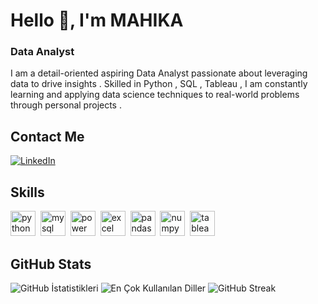 # Hello 👋, I'm MAHIKA
### Data Analyst

I am a detail-oriented aspiring Data Analyst passionate about leveraging data to drive insights . Skilled in Python , SQL , Tableau , I am constantly learning and applying data science techniques to real-world problems through personal projects .

## Contact Me
<p><a href="www.linkedin.com/in/mahika-mahika-3b8543372" target="_blank"><img src="https://img.shields.io/badge/LinkedIn-%230077B5.svg?&style=flat-square&logo=linkedin&logoColor=white" alt="LinkedIn"></a> </p>

## Skills

<p align="left">
<img src="https://cdn.jsdelivr.net/gh/devicons/devicon/icons/python/python-original.svg" alt="python" width="40" height="40"/>&nbsp;
<img src="https://cdn.jsdelivr.net/gh/devicons/devicon/icons/mysql/mysql-original.svg" alt="mysql" width="40" height="40"/>&nbsp;
<img src="https://cdn.jsdelivr.net/gh/devicons/devicon/icons/github/github-original.svg" alt="power bi" width="40" height="40"/>&nbsp;
<img src="https://cdn.jsdelivr.net/gh/devicons/devicon/icons/github/github-original.svg" alt="excel" width="40" height="40"/>&nbsp;
<img src="https://cdn.jsdelivr.net/gh/devicons/devicon/icons/pandas/pandas-original.svg" alt="pandas" width="40" height="40"/>&nbsp;
<img src="https://cdn.jsdelivr.net/gh/devicons/devicon/icons/numpy/numpy-original.svg" alt="numpy" width="40" height="40"/>&nbsp;
<img src="https://cdn.jsdelivr.net/gh/devicons/devicon/icons/github/github-original.svg" alt="tableau" width="40" height="40"/>&nbsp;
</p>

## GitHub Stats

<img src="https://github-readme-stats.vercel.app/api?username=Mahika&show_icons=true&count_private=true&theme=default" alt="GitHub İstatistikleri" />

<img src="https://github-readme-stats.vercel.app/api/top-langs/?username=Mahika&layout=compact&theme=default" alt="En Çok Kullanılan Diller" />

<img src="https://github-readme-streak-stats.herokuapp.com/?user=Mahika&theme=default" alt="GitHub Streak" />

